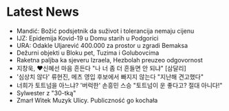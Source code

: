 # Latest News
-  Mandić: Božić podsjetnik da suživot i tolerancija nemaju cijenu
-  IJZ: Epidemija Kovid-19 u Domu starih u Podgorici
-  URA: Odakle Uljarević 400.000 za prostor u zgradi Bemaksa
-  Dežurni objekti u Bloku pet, Tuzima i Golubovcima
-  Raketna paljba ka sjeveru Izraela, Hezbolah preuzeo odgovornost
-  지창욱, ♥신혜선 마음 흔든다 "나 너 좀 더 흔들면 안 되냐" [삼달리]
-  '심상치 않다' 류현진, 메츠 영입 후보에서 빠지지 않는다 "지난해 견고했다"
-  너희가 토트넘을 아느냐? '버럭한' 손흥민 스승 "토트넘이 운 좋다고? 절대 아니다!"
-  Sylwester z "30-tką"
-  Zmarł Witek Muzyk Ulicy. Publiczność go kochała

